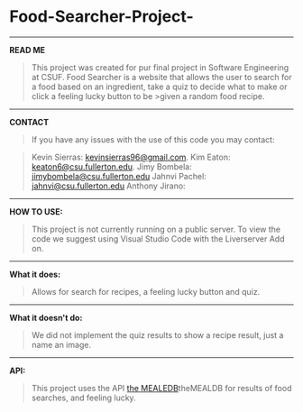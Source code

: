 # Food-Searcher-Project-
---
**READ ME**

>This project was created for pur final project in Software Engineering at CSUF.
>Food Searcher is a website that allows the user to search for a food based on an ingredient, take a quiz to decide what to make or click a feeling lucky button to be >given a random food recipe.
---
**CONTACT**

>If you have any issues with the use of this code you may contact:

>Kevin Sierras: kevinsierras96@gmail.com.
>Kim Eaton: keaton6@csu.fullerton.edu.
>Jimy Bombela: jimybombela@csu.fullerton.edu
>Jahnvi Pachel: jahnvi@csu.fullerton.edu
>Anthony Jirano: 
---
**HOW TO USE:**

>This project is not currently running on a public server.
>To view the code we suggest using Visual Studio Code with the Liverserver Add on.
---
**What it does:**

>Allows for search for recipes, a feeling lucky button and quiz.
---
**What it doesn't do:**

>We did not implement the quiz results to show a recipe result, just a name an image. 
---
**API:**

>This project uses the API [the MEALEDB](https://www.themealdb.com/)theMEALDB for results of food searches, and feeling lucky. 
